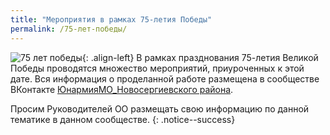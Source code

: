 ```yaml
---
title: "Мероприятия в рамках 75-летия Победы"
permalink: /75-лет-победы/
---
```

![75 лет победы](/assets/images/75-pobeda.jpg){: .align-left}
В рамках празднования 75-летия Великой Победы проводятся множество мероприятий, приуроченных к этой дате. Вся информация о проделанной работе размещена в сообществе ВКонтакте [ЮнармияМО_Новосергиевского района](https://vk.com/club143183477). 
 
Просим Руководителей ОО размещать свою информацию по данной тематике в данном сообществе. 
{: .notice--success}
